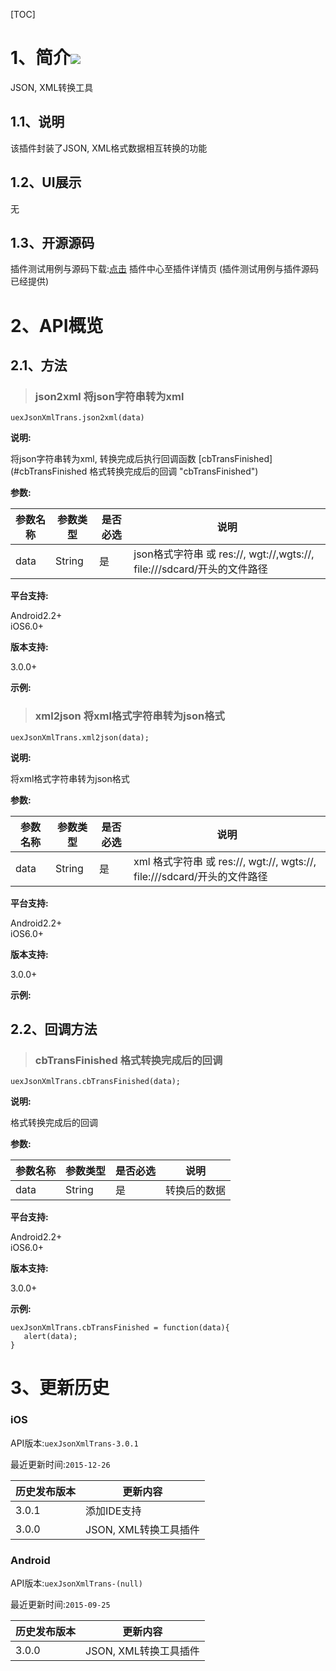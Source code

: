 [TOC]
# 1、简介[![](http://appcan-download.oss-cn-beijing.aliyuncs.com/%E5%85%AC%E6%B5%8B%2Fgf.png)]()
JSON, XML转换工具
   
## 1.1、说明
该插件封装了JSON, XML格式数据相互转换的功能

## 1.2、UI展示
无
## 1.3、开源源码
插件测试用例与源码下载:[点击](xxxx ) 插件中心至插件详情页 (插件测试用例与插件源码已经提供)

# 2、API概览

## 2.1、方法

> ### json2xml 将json字符串转为xml

`uexJsonXmlTrans.json2xml(data)`

**说明:**

将json字符串转为xml, 转换完成后执行回调函数 [cbTransFinished](#cbTransFinished 格式转换完成后的回调 "cbTransFinished")

**参数:**

|  参数名称 | 参数类型  | 是否必选  |  说明 |
| ----- | ----- | ----- | ----- |
| data | String | 是 | json格式字符串 或 res://, wgt://,wgts://, file:///sdcard/开头的文件路径 |

**平台支持:**

Android2.2+  
iOS6.0+

**版本支持:**

3.0.0+

**示例:**

> ### xml2json 将xml格式字符串转为json格式

`uexJsonXmlTrans.xml2json(data);`

**说明:**

将xml格式字符串转为json格式

**参数:**

|  参数名称 | 参数类型  | 是否必选  |  说明 |
| ----- | ----- | ----- | ----- |
| data | String | 是 |xml 格式字符串 或 res://, wgt://, wgts://, file:///sdcard/开头的文件路径|

**平台支持:**

Android2.2+  
iOS6.0+

**版本支持:**

3.0.0+

**示例:**

## 2.2、回调方法

> ### cbTransFinished 格式转换完成后的回调

`uexJsonXmlTrans.cbTransFinished(data);`

**说明:**

格式转换完成后的回调

**参数:**

|  参数名称 | 参数类型  | 是否必选  |  说明 |
| ----- | ----- | ----- | ----- |
| data | String | 是 | 转换后的数据 |

**平台支持:**

Android2.2+  
iOS6.0+

**版本支持:**

3.0.0+

**示例:**

```
uexJsonXmlTrans.cbTransFinished = function(data){
   alert(data);
}
```

# 3、更新历史

### iOS

API版本:`uexJsonXmlTrans-3.0.1`

最近更新时间:`2015-12-26`

| 历史发布版本 | 更新内容 |
| ----- | ----- |
| 3.0.1 | 添加IDE支持 |
| 3.0.0 | JSON, XML转换工具插件 |

### Android

API版本:`uexJsonXmlTrans-(null)`

最近更新时间:`2015-09-25`

| 历史发布版本 | 更新内容 |
| ----- | ----- |
| 3.0.0 | JSON, XML转换工具插件 |
